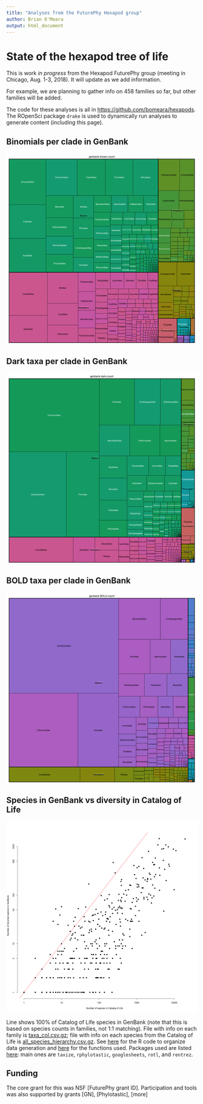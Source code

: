 ```yaml
---
title: "Analyses from the FuturePhy Hexapod group"
author: Brian O'Meara
output: html_document
---
```


# State of the hexapod tree of life

This is work *in progress* from the Hexapod FuturePhy group (meeting in Chicago, Aug. 1-3, 2018). It will update as we add information.



For example, we are planning to gather info on 458 families so far, but other families will be added.

The code for these analyses is all in https://github.com/bomeara/hexapods. The ROpenSci package `drake` is used to dynamically run analyses to generate content (including this page).


## Binomials per clade in GenBank

![plot of chunk plotgenbankknown](figure/plotgenbankknown-1.png)

## Dark taxa per clade in GenBank

![plot of chunk plotgenbankdark](figure/plotgenbankdark-1.png)

## BOLD taxa per clade in GenBank

![plot of chunk plotgenbankbold](figure/plotgenbankbold-1.png)

## Species in GenBank vs diversity in Catalog of Life

![plot of chunk plotgbvscol](figure/plotgbvscol-1.png)

Line shows 100% of Catalog of Life species in GenBank (note that this is based on species counts in families, not 1:1 matching). File with info on each family is [taxa_col.csv.gz](taxa_col.csv.gz); file with info on each species from the Catalog of Life is [all_species_hierarchy.csv.gz](all_species_hierarchy.csv.gz). See [here](https://github.com/bomeara/hexapods/blob/master/R/plan.R) for the R code to organize data generation and [here](https://github.com/bomeara/hexapods/blob/master/R/functions.R) for the functions used. Packages used are listed [here](https://github.com/bomeara/hexapods/blob/master/R/packages.R): main ones are `taxize`, `rphylotastic`, `googlesheets`, `rotl`, and `rentrez`.

## Funding

The core grant for this was NSF [FuturePhy grant ID]. Participation and tools was also supported by grants [GN], [Phylotastic], [more]
